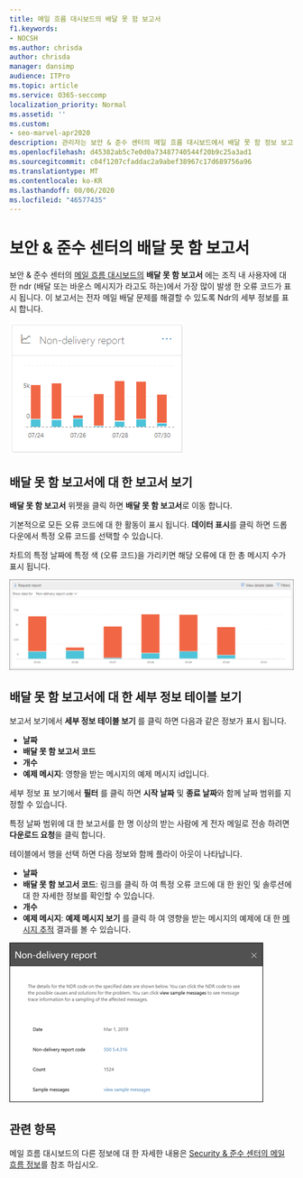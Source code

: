 ```yaml
---
title: 메일 흐름 대시보드의 배달 못 함 보고서
f1.keywords:
- NOCSH
ms.author: chrisda
author: chrisda
manager: dansimp
audience: ITPro
ms.topic: article
ms.service: O365-seccomp
localization_priority: Normal
ms.assetid: ''
ms.custom:
- seo-marvel-apr2020
description: 관리자는 보안 & 준수 센터의 메일 흐름 대시보드에서 배달 못 함 정보 보고서를 사용 하 여 조직의 보낸 사람에 대 한 Ndr 또는 바운스 메시지 라고도 하는 배달 못함 보고서에서 가장 자주 발생 하는 오류 코드를 모니터링 하는 방법을 알아봅니다.
ms.openlocfilehash: d45382ab5c7e0d0a73487740544f20b9c25a3ad1
ms.sourcegitcommit: c04f1207cfaddac2a9abef38967c17d689756a96
ms.translationtype: MT
ms.contentlocale: ko-KR
ms.lasthandoff: 08/06/2020
ms.locfileid: "46577435"
---
```

# <a name="non-delivery-report-in-the-security--compliance-center"></a>보안 & 준수 센터의 배달 못 함 보고서

보안 & 준수 센터의 [메일 흐름 대시보드의](mail-flow-insights-v2.md) **배달 못 함 보고서** 에는 조직 내 사용자에 대 한 ndr (배달 또는 바운스 메시지가 라고도 하는)에서 가장 많이 발생 한 오류 코드가 표시 됩니다. 이 보고서는 전자 메일 배달 문제를 해결할 수 있도록 Ndr의 세부 정보를 표시 합니다.

![보안 & 준수 센터의 메일 흐름 대시보드의 배달 못 함 보고서 위젯](../../media/mfi-non-delivery-report-widget.png)

## <a name="report-view-for-the-non-delivery-report"></a>배달 못 함 보고서에 대 한 보고서 보기

**배달 못 함 보고서** 위젯을 클릭 하면 **배달 못 함 보고서**로 이동 합니다.

기본적으로 모든 오류 코드에 대 한 활동이 표시 됩니다. **데이터 표시**를 클릭 하면 드롭다운에서 특정 오류 코드를 선택할 수 있습니다.

차트의 특정 날짜에 특정 색 (오류 코드)을 가리키면 해당 오류에 대 한 총 메시지 수가 표시 됩니다.

![허용 되지 않는 도메인 보고서의 보고서 보기](../../media/mfi-non-delivery-report-overview-view.png)

## <a name="details-table-view-for-the-non-delivery-report"></a>배달 못 함 보고서에 대 한 세부 정보 테이블 보기

보고서 보기에서 **세부 정보 테이블 보기** 를 클릭 하면 다음과 같은 정보가 표시 됩니다.

- **날짜**
- **배달 못 함 보고서 코드**
- **개수**
- **예제 메시지**: 영향을 받는 메시지의 예제 메시지 id입니다.

세부 정보 표 보기에서 **필터** 를 클릭 하면 **시작 날짜** 및 **종료 날짜**와 함께 날짜 범위를 지정할 수 있습니다.

특정 날짜 범위에 대 한 보고서를 한 명 이상의 받는 사람에 게 전자 메일로 전송 하려면 **다운로드 요청**을 클릭 합니다.

테이블에서 행을 선택 하면 다음 정보와 함께 플라이 아웃이 나타납니다.

- **날짜**
- **배달 못 함 보고서 코드**: 링크를 클릭 하 여 특정 오류 코드에 대 한 원인 및 솔루션에 대 한 자세한 정보를 확인할 수 있습니다.
- **개수**
- **예제 메시지**: **예제 메시지 보기** 를 클릭 하 여 영향을 받는 메시지의 예제에 대 한 [메시지 추적](message-trace-scc.md) 결과를 볼 수 있습니다.

![배달 못 함 보고서의 세부 정보 테이블 보기에서 행을 선택한 후의 세부 정보 플라이 아웃](../../media/mfi-non-delivery-report-details-flyout.png)

## <a name="related-topics"></a>관련 항목

메일 흐름 대시보드의 다른 정보에 대 한 자세한 내용은 [Security & 준수 센터의 메일 흐름 정보](mail-flow-insights-v2.md)를 참조 하십시오.
